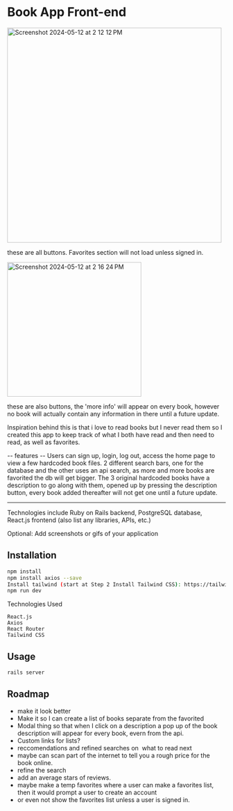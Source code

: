 # Book App Front-end

<img width="494" alt="Screenshot 2024-05-12 at 2 12 12 PM" src="https://github.com/RicardoATrevino/final-project-book-frontend/assets/109166877/f47e789e-ce49-4e0d-86d5-ca987eac4b3e">

these are all buttons. Favorites section will not load unless signed in.

<img width="309" alt="Screenshot 2024-05-12 at 2 16 24 PM" src="https://github.com/RicardoATrevino/final-project-book-frontend/assets/109166877/cfbe7461-70f0-48ed-8151-17742032be89">

these are also buttons, the 'more info' will appear on every book, however no book will actually contain any information in there until a future update. 

Inspiration behind this is that i love to read books but I never read them so I created this app to keep track of what I both have read and then need to read, as well as favorites. 

-- features --
Users can sign up, login, log out, access the home page to view a few hardcoded book files. 2 different search bars, one for the database and the other uses an api search, as more and more books are favorited the db will get bigger. The 3 original hardcoded books have a description to go along with them, opened up by pressing the description button, every book added thereafter will not get one until a future update. 
-- --
Technologies include Ruby on Rails backend, PostgreSQL database, React.js frontend (also list any libraries, APIs, etc.)

Optional: Add screenshots or gifs of your application

## Installation

```bash
npm install
npm install axios --save
Install tailwind (start at Step 2 Install Tailwind CSS): https://tailwindcss.com/docs/guides/vite
npm run dev
```

Technologies Used

    React.js
    Axios
    React Router
    Tailwind CSS
## Usage

```bash
rails server
```


## Roadmap
- make it look better
- Make it so I can create a list of books separate from the favorited
- Modal thing so that when I click on a description a pop up of the book description will appear for every book, evern from the api. 
- Custom links for lists?
- reccomendations and refined searches on  what to read next
- maybe can scan part of the internet to tell you a rough price for the book online.
- refine the search
- add an average stars of reviews.
- maybe make a temp favorites where a user can make a favorites list, then it would prompt a user to create an account
- or even not show the favorites list unless a user is signed in.
